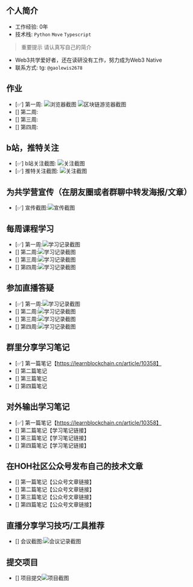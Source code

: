 ## 个人简介
- 工作经验: 0年
- 技术栈: `Python` `Move` `Typescript`
> 重要提示 请认真写自己的简介
- Web3共学爱好者，还在读研没有工作，努力成为Web3 Native
- 联系方式: tg: `@gaolewis2678`



## 作业
- [✅] 第一周: 
![浏览器截图](./images/week1.jpg)
![区块链游览器截图](./images/week1_sui.jpg)
- [] 第二周:
- [] 第三周:
- [] 第四周:



## b站，推特关注

- [✅] b站关注截图: ![关注截图](./images/bilibili.png)
- [✅] 推特关注截图: ![关注截图](./images/twitter.png)

## 为共学营宣传（在朋友圈或者群聊中转发海报/文章）

- [✅] 宣传截图:![宣传截图](./images/broadcast.jpeg)

## 每周课程学习

- [✅] 第一周:![学习记录截图](./images/week1learn.jpeg)
- [] 第二周:![学习记录截图](./images/week2learn.jpeg)
- [] 第三周:![学习记录截图](./images/week3learn.jpeg)
- [] 第四周:![学习记录截图](./images/你的图片地址)

## 参加直播答疑

- [✅] 第一周:![学习记录截图](./images/week1answer.jpeg)
- [] 第二周:![学习记录截图](./images/你的图片地址)
- [] 第三周:![学习记录截图](./images/你的图片地址)
- [] 第四周:![学习记录截图](./images/你的图片地址)

## 群里分享学习笔记

- [✅] 第一篇笔记【https://learnblockchain.cn/article/10358】
- [] 第二篇笔记
- [] 第三篇笔记
- [] 第四篇笔记

## 对外输出学习笔记

- [✅] 第一篇笔记【https://learnblockchain.cn/article/10358】
- [] 第二篇笔记【学习笔记链接】
- [] 第三篇笔记【学习笔记链接】
- [] 第四篇笔记【学习笔记链接】

## 在HOH社区公众号发布自己的技术文章

- [] 第一篇笔记【公众号文章链接】
- [] 第二篇笔记【公众号文章链接】
- [] 第三篇笔记【公众号文章链接】
- [] 第四篇笔记【公众号文章链接】

## 直播分享学习技巧/工具推荐

- [] 会议截图:![会议记录截图](./images/你的图片地址)

## 提交项目

- [] 项目提交![项目截图](./images/你的图片地址)



